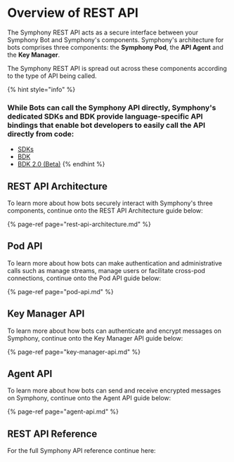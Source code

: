 # Overview of REST API

The Symphony REST API acts as a secure interface between your Symphony Bot and Symphony's components. Symphony's architecture for bots comprises three components: the **Symphony Pod**, the **API Agent** and the **Key Manager**.

The Symphony REST API is spread out across these components according to the type of API being called.

{% hint style="info" %}
### While Bots can call the Symphony API directly, Symphony's dedicated SDKs and BDK provide language-specific API bindings that enable bot developers to easily call the API directly from code:

* [SDKs](../../developer-tools/developer-tools/sdks.md)
* [BDK](https://github.com/SymphonyPlatformSolutions/symphony-developers-documentation/tree/01be512d5039efcee08612261ab28623b53067c7/developer-tools/developer-tools/bdk-2.0/bdk-1.0)
* [BDK 2.0 \(Beta\)](https://github.com/SymphonyPlatformSolutions/symphony-developers-documentation/tree/01be512d5039efcee08612261ab28623b53067c7/developer-tools/developer-tools/bdk-2.0)
{% endhint %}

## REST API Architecture

To learn more about how bots securely interact with Symphony's three components, continue onto the REST API Architecture guide below:

{% page-ref page="rest-api-architecture.md" %}

## Pod API

To learn more about how bots can make authentication and administrative calls such as manage streams, manage users or facilitate cross-pod connections, continue onto the Pod API guide below:

{% page-ref page="pod-api.md" %}

## Key Manager API

To learn more about how bots can authenticate and encrypt messages on Symphony, continue onto the Key Manager API guide below:

{% page-ref page="key-manager-api.md" %}

## Agent API

To learn more about how bots can send and receive encrypted messages on Symphony, continue onto the Agent API guide below:

{% page-ref page="agent-api.md" %}

## REST API Reference

For the full Symphony API reference continue here:


